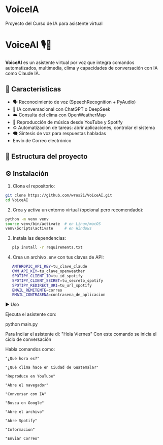 # VoiceIA
Proyecto del Curso de IA para asistente virtual 

# VoiceAI 🎙️🤖

**VoiceAI** es un asistente virtual por voz que integra comandos automatizados, multimedia, clima y capacidades de conversación con IA como Claude IA.

## 🚀 Características

- 🗣️ Reconocimiento de voz (SpeechRecognition + PyAudio)
- 🧠 IA conversacional con ChatGPT o DeepSeek
- ☁️ Consulta del clima con OpenWeatherMap
- 🎵 Reproducción de música desde YouTube y Spotify
- ⚙️ Automatización de tareas: abrir aplicaciones, controlar el sistema
- 🗨️ Síntesis de voz para respuestas habladas
-    Envío de Correo electrónico

## 📁 Estructura del proyecto


## ⚙️ Instalación

1. Clona el repositorio:

```bash
git clone https://github.com/wros21/VoiceAI.git
cd VoiceAI
```
2. Crea y activa un entorno virtual (opcional pero recomendado):
```bash
python -m venv venv
source venv/bin/activate  # en Linux/macOS
venv\Scripts\activate     # en Windows
```
3. Instala las dependencias:
```bash
   pip install -r requirements.txt
```
4. Crea un archivo .env con tus claves de API:
```bash
   ANTHROPIC_API_KEY=tu_clave_claude
   OWM_API_KEY=tu_clave_openweather
   SPOTIPY_CLIENT_ID=tu_id_spotify
   SPOTIPY_CLIENT_SECRET=tu_secreto_spotify
   SPOTIPY_REDIRECT_URI=tu_url_spotify
   EMAIL_REMITENTE=correo
   EMAIL_CONTRASENA=contrasena_de_aplicacion
```
▶️ Uso

Ejecuta el asistente con:

python main.py

Para Inciiar el asistente di: "Hola Viernes"
Con este comando se inicia el ciclo de conversación

Habla comandos como:

    "¿Qué hora es?"

    "¿Qué clima hace en Ciudad de Guatemala?"

    "Reproduce en YouTube"

    "Abre el navegador"

    "Conversar con IA"
    
    "Busca en Google"

    "Abre el archivo"

    "Abre Spotify"

    "Informacion"

    "Enviar Correo"




